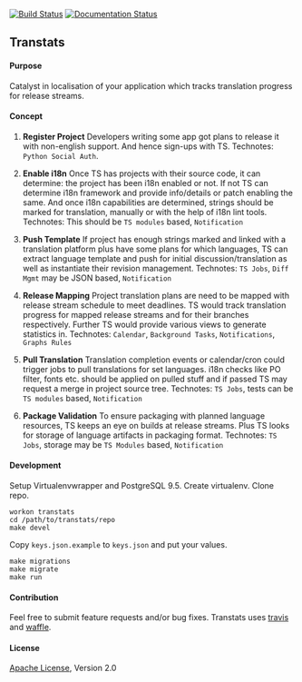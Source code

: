 [![Build Status](https://travis-ci.org/sundeep-co-in/transtats.svg?branch=master)](https://travis-ci.org/sundeep-co-in/transtats)
[![Documentation Status](https://readthedocs.org/projects/transtats/badge/?version=latest)](http://transtats.readthedocs.io/en/latest/?badge=latest)

## Transtats


#### Purpose

Catalyst in localisation of your application which tracks translation progress for release streams.


#### Concept

1. **Register Project** Developers writing some app got plans to release it with non-english support. And hence sign-ups with TS. Technotes:  `Python Social Auth`.

2. **Enable i18n** Once TS has projects with their source code, it can determine: the project has been i18n enabled or not. If not TS can determine i18n framework and provide info/details or patch enabling the same. And once i18n capabilities are determined, strings should be marked for translation, manually or with the help of i18n lint tools. Technotes: This should be `TS modules` based, `Notification`

3. **Push Template** If project has enough strings marked and linked with a translation platform plus have some plans for which languages, TS can extract language template and push for initial discussion/translation as well as instantiate their revision management. Technotes: `TS Jobs`, `Diff Mgmt` may be JSON based, `Notification`

4. **Release Mapping** Project translation plans are need to be mapped with release stream schedule to meet deadlines. TS would track translation progress for mapped release streams and for their branches respectively. Further TS would provide various views to generate statistics in. Technotes: `Calendar`, `Background Tasks`, `Notifications`, `Graphs Rules`

5. **Pull Translation** Translation completion events or calendar/cron could trigger jobs to pull translations for set languages. i18n checks like PO filter, fonts etc. should be applied on pulled stuff and if passed TS may request a merge in project source tree. Technotes: `TS Jobs`, tests can be `TS modules` based, `Notification`

6. **Package Validation** To ensure packaging with planned language resources, TS keeps an eye on builds at release streams. Plus TS looks for storage of language artifacts in packaging format. Technotes:    `TS Jobs`, storage may be `TS Modules` based, `Notification`


#### Development

Setup Virtualenvwrapper and PostgreSQL 9.5. Create virtualenv. Clone repo.

```shell
workon transtats
cd /path/to/transtats/repo
make devel
```

Copy `keys.json.example` to `keys.json` and put your values.

```shell
make migrations
make migrate
make run
```

#### Contribution

Feel free to submit feature requests and/or bug fixes. Transtats uses [travis](https://travis-ci.org/sundeep-co-in/transtats) and [waffle](https://waffle.io/sundeep-co-in/transtats).


#### License

[Apache License](http://www.apache.org/licenses/LICENSE-2.0), Version 2.0
